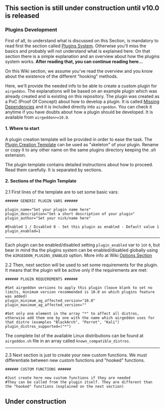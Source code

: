 ## This section is still under construction until v10.0 is released

### Plugins Development

First of all, to understand what is discussed on this Section, is mandatory to read first the section called [Plugins System]. Otherwise you'll miss the basics and probably will not understand what is explained here. On that section there is a simple explanation and an overview about how the plugins system works. **After reading that, you can continue reading here...**

On this Wiki section, we assume you've read the overview and you know about the existence of the different "hooking" methods.

Here, we'll provide the needed info to be able to create a custom plugin for `airgeddon`. The explanations will be based on an example plugin which was already created and is existing on this repository. The plugin was created as a PoC (Proof Of Concept) about how to develop a plugin. It is called [Missing Dependencies] and it is included directly into `airgeddon`. You can check it anytime if you have doubts about how a plugin should be developed. It is available from `airgeddon>=10.0`.

#### 1. Where to start

A plugin creation template will be provided in order to ease the task. The [Plugin Creation Template] can be used as "skeleton" of your plugin. Rename or copy it to any other name on the same plugins directory keeping the _.sh_ extension.

The plugin template contains detailed instructions about how to proceed. Read them carefully. It is separated by sections.

#### 2. Sections of the Plugin Template

2.1 First lines of the template are to set some basic vars:

```
###### GENERIC PLUGIN VARS ######

plugin_name="Set your plugin name here"
plugin_description="Set a short description of your plugin"
plugin_author="Set your nick/name here"

#Enabled 1 / Disabled 0 - Set this plugin as enabled - Default value 1
plugin_enabled=1
```

___

Each plugin can be enabled/disabled setting `plugin_enabled` var to `1`or `0`, but bear in mind tha the plugins system can be enabled/disabled globally using the `AIRGEDDON_PLUGINS_ENABLED` option. More info at Wiki [Options Section]

2.2 Then, next section will be used to set some requirements for the plugin. It means that the plugin will be active only if the requirements are met:

```
###### PLUGIN REQUIREMENTS ######

#Set airgeddon versions to apply this plugin (leave blank to set no limits, minimum version recommended is 10.0 on which plugins feature was added)
plugin_minimum_ag_affected_version="10.0"
plugin_maximum_ag_affected_version=""

#Set only one element in the array "*" to affect all distros, otherwise add them one by one with the name which airgeddon uses for that distro (examples "BlackArch", "Parrot", "Kali")
plugin_distros_supported=("*")
```

The complete list of the available Linux distributions can be found at `airgeddon.sh` file in an array called `known_compatible_distros`.

___

2.3 Next section is just to create your new custom functions. We must differentiate between new custom functions and "hooked" functions. 

```
###### CUSTOM FUNCTIONS ######

#Just create here new custom functions if they are needed
#They can be called from the plugin itself. They are different than the "hooked" functions (explained on the next section)
```

## Under construction

[Missing Dependencies]: https://github.com/v1s1t0r1sh3r3/airgeddon/blob/dev/plugins/missing_dependencies.sh
[Plugins System]: https://github.com/v1s1t0r1sh3r3/airgeddon/wiki/Plugins%20System
[Plugin Creation Template]: https://github.com/v1s1t0r1sh3r3/airgeddon/blob/dev/plugins/plugin_template.sh
[Options Section]: https://github.com/v1s1t0r1sh3r3/airgeddon/wiki/Options